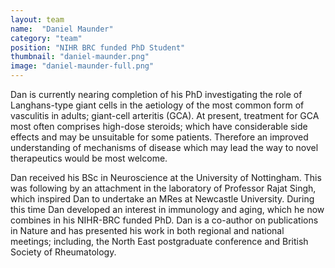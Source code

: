 ```yaml
---
layout: team
name:  "Daniel Maunder"
category: "team"
position: "NIHR BRC funded PhD Student"
thumbnail: "daniel-maunder.png"
image: "daniel-maunder-full.png"
---
```

Dan is currently nearing completion of his PhD investigating the role of Langhans-type giant cells in the aetiology of the most common form of vasculitis in adults; giant-cell arteritis (GCA). At present, treatment for GCA most often comprises high-dose steroids; which have considerable side effects and may be unsuitable for some patients. Therefore an improved understanding of mechanisms of disease which may lead the way to novel therapeutics would be most welcome.

Dan received his BSc in Neuroscience at the University of Nottingham. This was following by an attachment in the laboratory of Professor Rajat Singh, which inspired Dan to undertake an MRes at Newcastle University. During this time Dan developed an interest in immunology and aging, which he now combines in his NIHR-BRC funded PhD. Dan is a co-author on publications in Nature and has presented his work in both regional and national meetings; including, the North East postgraduate conference and British Society of Rheumatology.
